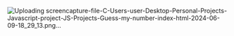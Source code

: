 ![Uploading screencapture-file-C-Users-user-Desktop-Personal-Projects-Javascript-project-JS-Projects-Guess-my-number-index-html-2024-06-09-18_29_13.png…]()
